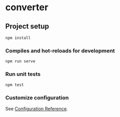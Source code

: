# converter

## Project setup

```
npm install
```

### Compiles and hot-reloads for development

```
npm run serve
```

### Run unit tests

```
npm test
```

### Customize configuration

See [Configuration Reference](https://cli.vuejs.org/config/).
